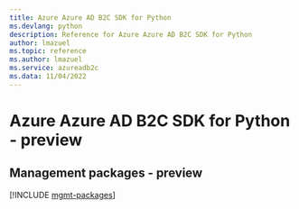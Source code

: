 ```yaml
---
title: Azure Azure AD B2C SDK for Python
ms.devlang: python
description: Reference for Azure Azure AD B2C SDK for Python
author: lmazuel
ms.topic: reference
ms.author: lmazuel
ms.service: azureadb2c
ms.data: 11/04/2022
---
```

# Azure Azure AD B2C SDK for Python - preview

## Management packages - preview
[!INCLUDE [mgmt-packages](azure-ad-b2c-mgmt-index.md)]